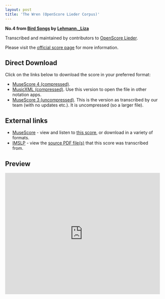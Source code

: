 ```yaml
---
layout: post
title: 'The Wren (OpenScore Lieder Corpus)'
---
```


__No.4 from [Bird Songs](https://fourscoreandmore.org/OpenScore/Lehmann%2C_Liza/Bird_Songs/) by [Lehmann,_Liza](https://fourscoreandmore.org/OpenScore/Lehmann%2C_Liza)__

Transcribed and maintained by contributors to [OpenScore Lieder].

Please visit the [official score page] for more information.

[official score page]: https://musescore.com/openscore-lieder-corpus/scores/6421815
[OpenScore Lieder]: https://musescore.com/openscore-lieder-corpus

## Direct Download

Click on the links below to download the score in your preferred format:
- [MuseScore 4 (compressed)](https://fourscoreandmore.org/OpenScore/Lehmann%2C_Liza/Bird_Songs/4_The_Wren.mscz).
- [MusicXML (compressed)](https://fourscoreandmore.org/OpenScore/Lehmann%2C_Liza/Bird_Songs/4_The_Wren.mxl). Use this version to open the file in other notation apps.
- [MuseScore 3 (uncompressed)](https://raw.githubusercontent.com/OpenScore/Lieder/refs/heads/main/scores/Lehmann%2C_Liza/Bird_Songs/4_The_Wren/lc6421815.mscx). This is the version as transcribed by our team (with no updates etc.). It is uncompressed (so a larger file).

## External links

- [MuseScore] - view and listen to [this score][MuseScore], or download in a variety of formats.
- [IMSLP] - view the [source PDF file(s)][IMSLP] that this score was transcribed from.

[MuseScore]: https://musescore.com/score/6421815
[IMSLP]: https://imslp.org/wiki/Special:ReverseLookup/226386

## Preview

<iframe width="100%" height="394" src="https://musescore.com/openscore-lieder-corpus/scores/6421815/embed" frameborder="0" allowfullscreen allow="autoplay; fullscreen"></iframe>
